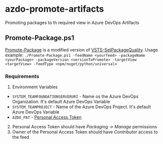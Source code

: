 # azdo-promote-artifacts
Promoting packages to th required view in Azure DevOps Artifacts

## Promote-Package.ps1
[Promote-Package](./Promote-Package.ps1) is a modified version of [VSTS-SetPackageQuality](https://github.com/renevanosnabrugge/VSTS-SetPackageQuality).
Usage example: `./Promote-Package.ps1 -feedName <yourfeed> -packageName <yourPackage> -packageVersion <versionToPromote> -targetView <targetView> -feedType <npm/nuget/python/universal>`

### Requirements
1. Environment Variables
  - `SYSTEM_TEAMFOUNDATIONSERVERURI` - Name os the Azure DevOps Organization. It's default Azure DevOps Variable
  - `SYSTEM_TEAMPROJECT` - Name of the Azure DevOps Project. It's default Azure DevOps Variable
  - `AZDO_PAT` - [Personal Access Token](https://docs.microsoft.com/en-us/azure/devops/organizations/accounts/use-personal-access-tokens-to-authenticate?view=azure-devops&tabs=preview-page)
2. Personal Access Token should have _Packaging -> Manage_ permissions
3. Owner of the Personal Access Token should have _Contributor_ access to the feed
